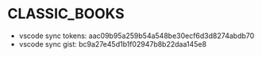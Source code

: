 # CLASSIC_BOOKS
- vscode sync tokens:  aac09b95a259b54a548be30ecf6d3d8274abdb70
- vscode sync gist:  bc9a27e45d1b1f02947b8b22daa145e8
